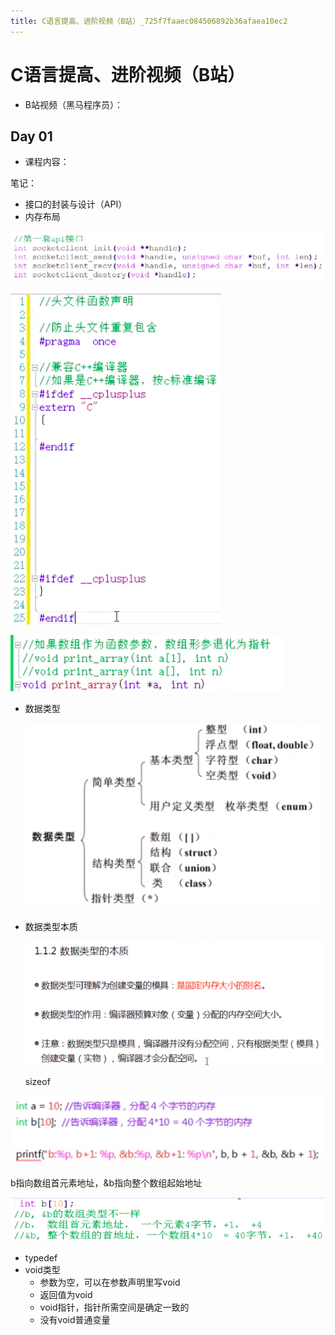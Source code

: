 ```yaml
---
title: C语言提高、进阶视频（B站）_725f7faaec084506892b36afaea10ec2
---
```


# C语言提高、进阶视频（B站）

- B站视频（黑马程序员）：
    
    [](https://www.bilibili.com/video/av43315656)
    

## Day 01

- 课程内容：

笔记：

- 接口的封装与设计（API）
- 内存布局

![2022-05-02_11-24-01](assets/2022-05-02_11-24-01.png)

![Untitled 1](assets/f88fb808f379103a0d55232cc19728c7.png)

![Untitled 2](assets/8f1610c6c808596a821fdba434ccca3e.png)

- 数据类型
    
    ![Untitled 3](assets/733f6c077d43d403eb0d763a71ac7534.png)
    
- 数据类型本质
    
    ![Untitled 4](assets/37bc194a251a17c95291fc860ea01daa.png)
    
    sizeof
    

![Untitled 5](assets/488064602db4abbf034850701a8ecb79.png)

b指向数组首元素地址，&b指向整个数组起始地址

![Untitled 6](assets/4b100e5e48806d612967a7716195115b.png)

- typedef
- void类型
    - 参数为空，可以在参数声明里写void
    - 返回值为void
    - void指针，指针所需空间是确定一致的
    - 没有void普通变量
